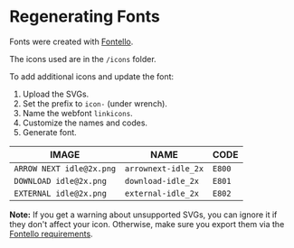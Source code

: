 # Regenerating Fonts

Fonts were created with [Fontello](https://fontello.com/).

The icons used are in the `/icons` folder.

To add additional icons and update the font:

01. Upload the SVGs.
01. Set the prefix to `icon-` (under wrench).
01. Name the webfont `linkicons`.
01. Customize the names and codes.
01. Generate font.

| IMAGE                    | NAME                | CODE   |
| ------------------------ | ------------------- | ------ |
| `ARROW NEXT idle@2x.png` | `arrownext-idle_2x` | `E800` |
| `DOWNLOAD idle@2x.png`   | `download-idle_2x`  | `E801` |
| `EXTERNAL idle@2x.png`   | `external-idle_2x`  | `E802` |

**Note:** If you get a warning about unsupported SVGs, you can ignore it if they don't affect your
icon. Otherwise, make sure you export them via the [Fontello
requirements](https://github.com/fontello/fontello/wiki/How-to-use-custom-images).
